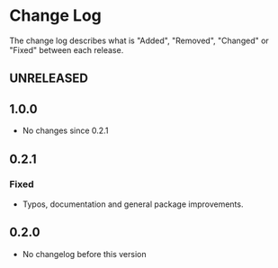 # Change Log

The change log describes what is "Added", "Removed", "Changed" or "Fixed" between each release. 

## UNRELEASED

## 1.0.0

* No changes since 0.2.1

## 0.2.1

### Fixed

* Typos, documentation and general package improvements.

## 0.2.0

* No changelog before this version
